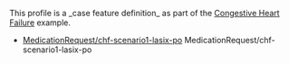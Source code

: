 This profile is a \_case feature definition\_ as part of the [Congestive Heart Failure](examples/chf/chf.html) example.

*   [MedicationRequest/chf-scenario1-lasix-po](MedicationRequest-chf-scenario1-lasix-po.html) MedicationRequest/chf-scenario1-lasix-po